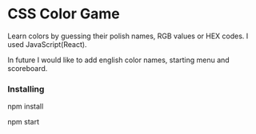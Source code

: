 # CSS Color Game

Learn colors by guessing their polish names, RGB values or HEX codes. I used JavaScript(React).

In future I would like to add english color names, starting menu and scoreboard.


### Installing

npm install

npm start





